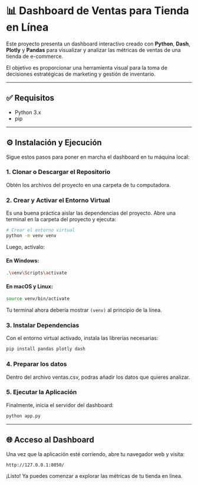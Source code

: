 # 📊 Dashboard de Ventas para Tienda en Línea

Este proyecto presenta un dashboard interactivo creado con **Python**, **Dash**, **Plotly** y **Pandas** para visualizar y analizar las métricas de ventas de una tienda de e-commerce.

El objetivo es proporcionar una herramienta visual para la toma de decisiones estratégicas de marketing y gestión de inventario.

---

## ✅ Requisitos

- Python 3.x  
- pip

---

## ⚙️ Instalación y Ejecución

Sigue estos pasos para poner en marcha el dashboard en tu máquina local:

### 1. Clonar o Descargar el Repositorio

Obtén los archivos del proyecto en una carpeta de tu computadora.

### 2. Crear y Activar el Entorno Virtual

Es una buena práctica aislar las dependencias del proyecto. Abre una terminal en la carpeta del proyecto y ejecuta:

```bash
# Crear el entorno virtual
python -m venv venv
````

Luego, actívalo:

#### En Windows:

```bash
.\venv\Scripts\activate
```

#### En macOS y Linux:

```bash
source venv/bin/activate
```

Tu terminal ahora debería mostrar `(venv)` al principio de la línea.

### 3. Instalar Dependencias

Con el entorno virtual activado, instala las librerías necesarias:

```bash
pip install pandas plotly dash
```

### 4. Preparar los datos

Dentro del archivo ventas.csv, podras añadir los datos que quieres analizar.


### 5. Ejecutar la Aplicación

Finalmente, inicia el servidor del dashboard:

```bash
python app.py
```

---

## 🌐 Acceso al Dashboard

Una vez que la aplicación esté corriendo, abre tu navegador web y visita:

```
http://127.0.0.1:8050/
```

¡Listo! Ya puedes comenzar a explorar las métricas de tu tienda en línea.
